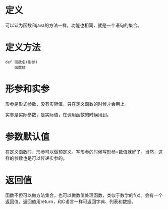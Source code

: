 # 定义

可以认为函数和java的方法一样，功能也相同，就是一个语句的集合。

# 定义方法

    def 函数名(形参)
        函数体

# 形参和实参

形参是形式参数，没有实际值，只在定义函数的时候才会用上。

实参是实际参数，是实际值，在调用函数的时候用到。

# 参数默认值

在定义函数时，形参可以做预定义。写形参的时候写形参=数值就好了。当然，这样的参数也是可以传递实参的。

# 返回值

函数不但可以做方法集合，也可以做数值处理函数，类似于数学的f(x)。会有一个返回值。返回值用return，和C语言一样可返回字典、列表和数据。